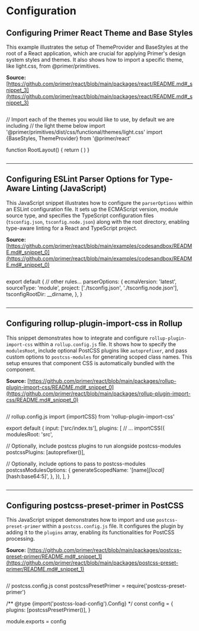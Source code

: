 # Configuration

## Configuring Primer React Theme and Base Styles

This example illustrates the setup of ThemeProvider and BaseStyles at the root of a React application, which are crucial for applying Primer's design system styles and themes. It also shows how to import a specific theme, like light.css, from @primer/primitives.

**Source:** [https://github.com/primer/react/blob/main/packages/react/README.md#_snippet_3](https://github.com/primer/react/blob/main/packages/react/README.md#_snippet_3)

```tsx

```
// Import each of the themes you would like to use, by default we are including
// the light theme below
import '@primer/primitives/dist/css/functional/themes/light.css'
import {BaseStyles, ThemeProvider} from '@primer/react'

function RootLayout() {
return (
<ThemeProvider>
<BaseStyles>
<App />
</BaseStyles>
</ThemeProvider>
)
}
```

```

---

## Configuring ESLint Parser Options for Type-Aware Linting (JavaScript)

This JavaScript snippet illustrates how to configure the `parserOptions` within an ESLint configuration file. It sets up the ECMAScript version, module source type, and specifies the TypeScript configuration files (`tsconfig.json`, `tsconfig.node.json`) along with the root directory, enabling type-aware linting for a React and TypeScript project.

**Source:** [https://github.com/primer/react/blob/main/examples/codesandbox/README.md#_snippet_0](https://github.com/primer/react/blob/main/examples/codesandbox/README.md#_snippet_0)

```JavaScript

```
export default {
// other rules...
parserOptions: {
ecmaVersion: 'latest',
sourceType: 'module',
project: ['./tsconfig.json', './tsconfig.node.json'],
tsconfigRootDir: __dirname,
},
}
```

```

---

## Configuring rollup-plugin-import-css in Rollup

This snippet demonstrates how to integrate and configure `rollup-plugin-import-css` within a `rollup.config.js` file. It shows how to specify the `modulesRoot`, include optional PostCSS plugins like `autoprefixer`, and pass custom options to `postcss-modules` for generating scoped class names. This setup ensures that component CSS is automatically bundled with the component.

**Source:** [https://github.com/primer/react/blob/main/packages/rollup-plugin-import-css/README.md#_snippet_0](https://github.com/primer/react/blob/main/packages/rollup-plugin-import-css/README.md#_snippet_0)

```TypeScript

```
// rollup.config.js
import {importCSS} from 'rollup-plugin-import-css'

export default {
input: ['src/index.ts'],
plugins: [
// ...
importCSS({
modulesRoot: 'src',

// Optionally, include postcss plugins to run alongside postcss-modules
postcssPlugins: [autoprefixer()],

// Optionally, include options to pass to postcss-modules
postcssModulesOptions: {
generateScopedName: '[name]_[local]_[hash:base64:5]',
},
}),
],
}
```

```

---

## Configuring postcss-preset-primer in PostCSS

This JavaScript snippet demonstrates how to import and use `postcss-preset-primer` within a `postcss.config.js` file. It configures the plugin by adding it to the `plugins` array, enabling its functionalities for PostCSS processing.

**Source:** [https://github.com/primer/react/blob/main/packages/postcss-preset-primer/README.md#_snippet_1](https://github.com/primer/react/blob/main/packages/postcss-preset-primer/README.md#_snippet_1)

```javascript

```
// postcss.config.js
const postcssPresetPrimer = require('postcss-preset-primer')

/** @type {import('postcss-load-config').Config} */
const config = {
plugins: [postcssPresetPrimer()],
}

module.exports = config
```

```